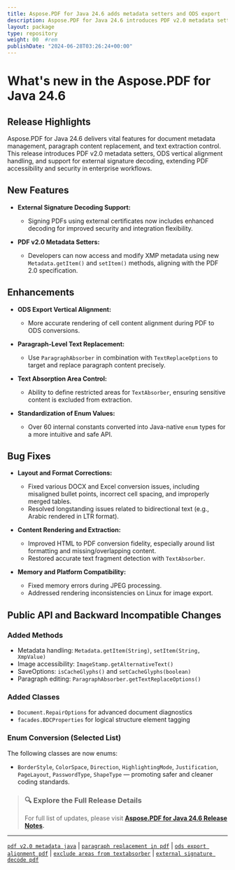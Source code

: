 ```yaml
---
title: Aspose.PDF for Java 24.6 adds metadata setters and ODS export
description: Aspose.PDF for Java 24.6 introduces PDF v2.0 metadata setters, paragraph replacement, ODS export enhancements, and external PDF signing improvements.
layout: package
type: repository
weight: 00	#rem
publishDate: "2024-06-28T03:26:24+00:00"
---
```


# What's new in the Aspose.PDF for Java 24.6

## Release Highlights

Aspose.PDF for Java 24.6 delivers vital features for document metadata management, paragraph content replacement, and text extraction control. This release introduces PDF v2.0 metadata setters, ODS vertical alignment handling, and support for external signature decoding, extending PDF accessibility and security in enterprise workflows.

## New Features

- **External Signature Decoding Support:**
  - Signing PDFs using external certificates now includes enhanced decoding for improved security and integration flexibility.

- **PDF v2.0 Metadata Setters:**
  - Developers can now access and modify XMP metadata using new `Metadata.getItem()` and `setItem()` methods, aligning with the PDF 2.0 specification.

## Enhancements

- **ODS Export Vertical Alignment:**
  - More accurate rendering of cell content alignment during PDF to ODS conversions.

- **Paragraph-Level Text Replacement:**
  - Use `ParagraphAbsorber` in combination with `TextReplaceOptions` to target and replace paragraph content precisely.

- **Text Absorption Area Control:**
  - Ability to define restricted areas for `TextAbsorber`, ensuring sensitive content is excluded from extraction.

- **Standardization of Enum Values:**
  - Over 60 internal constants converted into Java-native `enum` types for a more intuitive and safe API.

## Bug Fixes

- **Layout and Format Corrections:**
  - Fixed various DOCX and Excel conversion issues, including misaligned bullet points, incorrect cell spacing, and improperly merged tables.
  - Resolved longstanding issues related to bidirectional text (e.g., Arabic rendered in LTR format).

- **Content Rendering and Extraction:**
  - Improved HTML to PDF conversion fidelity, especially around list formatting and missing/overlapping content.
  - Restored accurate text fragment detection with `TextAbsorber`.

- **Memory and Platform Compatibility:**
  - Fixed memory errors during JPEG processing.
  - Addressed rendering inconsistencies on Linux for image export.

## Public API and Backward Incompatible Changes

### Added Methods

- Metadata handling: `Metadata.getItem(String)`, `setItem(String, XmpValue)`
- Image accessibility: `ImageStamp.getAlternativeText()`
- SaveOptions: `isCacheGlyphs()` and `setCacheGlyphs(boolean)`
- Paragraph editing: `ParagraphAbsorber.getTextReplaceOptions()`

### Added Classes

- `Document.RepairOptions` for advanced document diagnostics
- `facades.BDCProperties` for logical structure element tagging

### Enum Conversion (Selected List)

The following classes are now enums:
- `BorderStyle`, `ColorSpace`, `Direction`, `HighlightingMode`, `Justification`, `PageLayout`, `PasswordType`, `ShapeType` — promoting safer and cleaner coding standards.

> ### 🔍 Explore the Full Release Details
>
> For full list of updates, please visit **[Aspose.PDF for Java 24.6 Release Notes](https://releases.aspose.com/pdf/java/release-notes/2024/aspose-pdf-for-java-24-6-release-notes/).**

---

[`pdf v2.0 metadata java`](https://search.aspose.com/q/pdf-v2.0-metadata-java.html) | [`paragraph replacement in pdf`](https://search.aspose.com/q/paragraph-replacement-in-pdf.html) | [`ods export alignment pdf`](https://search.aspose.com/q/ods-export-alignment-pdf.html) | [`exclude areas from textabsorber`](https://search.aspose.com/q/exclude-areas-from-textabsorber.html) | [`external signature decode pdf`](https://search.aspose.com/q/external-signature-decode-pdf.html)
